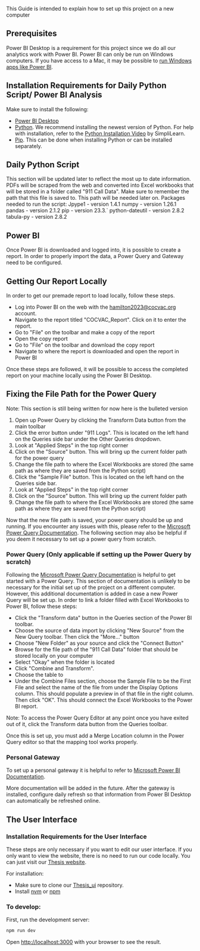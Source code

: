 This Guide is intended to explain how to set up this project on a new computer

## Prerequisites 

Power BI Desktop is a requirement for this project since we do all our analytics work with Power BI. Power BI can only be run on Windows computers. If you have access to a Mac, it may be possible to [run Windows apps like Power BI](https://www.macworld.com/article/668848/best-virtual-machine-software-for-mac.html).

## Installation Requirements for Daily Python Script/ Power BI Analysis

Make sure to install the following:
- [Power BI Desktop](https://www.microsoft.com/en-us/download/details.aspx?id=58494)
- [Python](https://www.python.org/downloads/). We recommend installing the newest version of Python. For help with installation, refer to the [Python Installation Video](https://www.youtube.com/watch?time_continue=163&v=Pi0RK7GJIKg&embeds_referring_euri=https%3A%2F%2Fwww.simplilearn.com%2F&source_ve_path=Mjg2NjY&feature=emb_logo) by SimpliLearn.
- [Pip](https://pip.pypa.io/en/stable/installation/). This can be done when installing Python or can be installed separately.

## Daily Python Script

This section will be updated later to reflect the most up to date information. PDFs will be scraped from the web and converted into Excel workbooks that will be stored in a folder called "911 Call Data". Make sure to remember the path that this file is saved to. This path will be needed later on.
Packages needed to run the script:
Jpype1 - version 1.4.1
numpy - version 1.26.1
pandas - version 2.1.2
pip - version 23.3.`
python-dateutil - version 2.8.2
tabula-py - version 2.8.2

## Power BI

Once Power BI is downloaded and logged into, it is possible to create a report. In order to properly import the data, a Power Query and Gateway need to be configured.

## Getting Our Report Locally

In order to get our premade report to load locally, follow these steps. 
- Log into Power BI on the web with the hamilton2023@cocvac.org account.
- Navigate to the report titled "COCVAC_Report". Click on it to enter the report.
- Go to "File" on the toolbar and make a copy of the report
- Open the copy report
- Go to "File" on the toolbar and download the copy report
- Navigate to where the report is downloaded and open the report in Power BI

Once these steps are followed, it will be possible to access the completed report on your machine locally using the Power BI Desktop.

## Fixing the File Path for the Power Query

Note: This section is still being written for now here is the bulleted version
1.  Open up Power Query by clicking the Transform Data button from the main toolbar
2.  Click the error button under "911 Logs". This is located on the left hand on the Queries side bar under the Other Queries dropdown.
3. Look at "Applied Steps" in the top right corner
4. Click on the "Source" button. This will bring up the current folder path for the power query
5. Change the file path to where the Excel Workbooks are stored (the same path as where they are saved from the Python script)
6. Click the "Sample File" button. This is located on the left hand on the Queries side bar.
7. Look at "Applied Steps" in the top right corner
8. Click on the "Source" button. This will bring up the current folder path
9. Change the file path to where the Excel Workbooks are stored (the same path as where they are saved from the Python script) 

Now that the new file path is saved, your power query should be up and running. If you encounter any issues with this, please refer to the [Microsoft Power Query Documentation](https://learn.microsoft.com/en-us/power-bi/transform-model/desktop-query-overview). The following section may also be helpful if you deem it necessary to set up a power query from scratch.

### Power Query (Only applicable if setting up the Power Query by scratch)

Following the [Microsoft Power Query Documentation](https://learn.microsoft.com/en-us/power-bi/transform-model/desktop-query-overview) is helpful to get started with a Power Query. This section of documentation is unlikely to be necessary for the initial set up of the project on a different computer. However, this additional documentation is added in case a new Power Query will be set up. In order to link a folder filled with Excel Workbooks to Power BI, follow these steps:

- Click the "Transform data" button in the Queries section of the Power BI toolbar.
- Choose the source of data import by clicking "New Source" from the New Query toolbar. Then click the "More..." button
- Choose "New Folder" as your source and click the "Connect Button"
- Browse for the file path of the "911 Call Data" folder that should be stored locally on your computer
- Select "Okay" when the folder is located
- Click "Combine and Transform".
- Choose the table to
- Under the Combine Files section, choose the Sample File to be the First File and select the name of the file from under the Display Options column. This should populate a preview in of that file in the right column. Then click "OK". This should connect the Excel Workbooks to the Power BI report.

Note: To access the Power Query Editor at any point once you have exited out of it, click the Transform data button from the Queries toolbar.

Once this is set up, you must add a Merge Location column in the Power Query editor so that the mapping tool works properly.

### Personal Gateway

To set up a personal gateway it is helpful to refer to [Microsoft Power BI Documentation](https://learn.microsoft.com/en-us/power-bi/connect-data/service-gateway-personal-mode). 

More documentation will be added in the future. After the gateway is installed, configure daily refresh so that information from Power BI Desktop can automatically be refreshed online.

## The User Interface

### Installation Requirements for the User Interface

These steps are only necessary if you want to edit our user interface. If you only want to view the website, there is no need to run our code locally. You can just visit our [Thesis website](https://cocvac-hamilton2023.github.io/thesis_ui/).

For installation:
- Make sure to clone our [Thesis_ui](https://github.com/cocvac-hamilton2023/thesis_ui.git) repository. 
- Install [nvm](https://www.freecodecamp.org/news/node-version-manager-nvm-install-guide/) or [npm](https://docs.npmjs.com/downloading-and-installing-node-js-and-npm)

### To develop:

First, run the development server:

```bash
npm run dev
```

Open [http://localhost:3000](http://localhost:3000) with your browser to see the result.

